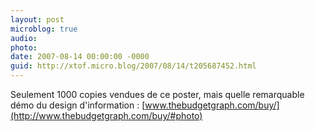 ```yaml
---
layout: post
microblog: true
audio: 
photo: 
date: 2007-08-14 00:00:00 -0000
guid: http://xtof.micro.blog/2007/08/14/t205687452.html
---
```

Seulement 1000 copies vendues de ce poster, mais quelle remarquable démo du design d'information : [www.thebudgetgraph.com/buy/](http://www.thebudgetgraph.com/buy/#photo)
